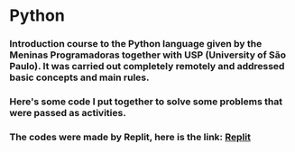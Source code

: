 # Python

### Introduction course to the Python language given by the Meninas Programadoras together with USP (University of São Paulo). It was carried out completely remotely and addressed basic concepts and main rules.

### Here's some code I put together to solve some problems that were passed as activities.

### The codes were made by Replit, here is the link: <a href=https://replit.com/@thaismotta2004>Replit</a>
